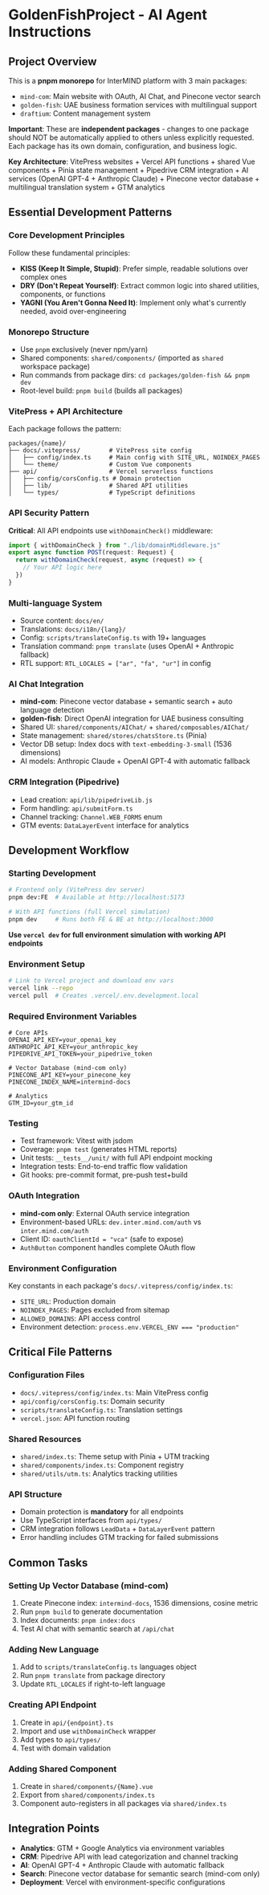 # GoldenFishProject - AI Agent Instructions

## Project Overview

This is a **pnpm monorepo** for InterMIND platform with 3 main packages:

- `mind-com`: Main website with OAuth, AI Chat, and Pinecone vector search
- `golden-fish`: UAE business formation services with multilingual support
- `draftium`: Content management system

**Important**: These are **independent packages** - changes to one package should NOT be automatically applied to others unless explicitly requested. Each package has its own domain, configuration, and business logic.

**Key Architecture**: VitePress websites + Vercel API functions + shared Vue components + Pinia state management + Pipedrive CRM integration + AI services (OpenAI GPT-4 + Anthropic Claude) + Pinecone vector database + multilingual translation system + GTM analytics

## Essential Development Patterns

### Core Development Principles

Follow these fundamental principles:

- **KISS (Keep It Simple, Stupid)**: Prefer simple, readable solutions over complex ones
- **DRY (Don't Repeat Yourself)**: Extract common logic into shared utilities, components, or functions
- **YAGNI (You Aren't Gonna Need It)**: Implement only what's currently needed, avoid over-engineering

### Monorepo Structure

- Use `pnpm` exclusively (never npm/yarn)
- Shared components: `shared/components/` (imported as `shared` workspace package)
- Run commands from package dirs: `cd packages/golden-fish && pnpm dev`
- Root-level build: `pnpm build` (builds all packages)

### VitePress + API Architecture

Each package follows the pattern:

```
packages/{name}/
├── docs/.vitepress/        # VitePress site config
│   ├── config/index.ts     # Main config with SITE_URL, NOINDEX_PAGES
│   └── theme/              # Custom Vue components
├── api/                    # Vercel serverless functions
│   ├── config/corsConfig.ts # Domain protection
│   ├── lib/                # Shared API utilities
│   └── types/              # TypeScript definitions
```

### API Security Pattern

**Critical**: All API endpoints use `withDomainCheck()` middleware:

```typescript
import { withDomainCheck } from "./lib/domainMiddleware.js"
export async function POST(request: Request) {
  return withDomainCheck(request, async (request) => {
    // Your API logic here
  })
}
```

### Multi-language System

- Source content: `docs/en/`
- Translations: `docs/i18n/{lang}/`
- Config: `scripts/translateConfig.ts` with 19+ languages
- Translation command: `pnpm translate` (uses OpenAI + Anthropic fallback)
- RTL support: `RTL_LOCALES = ["ar", "fa", "ur"]` in config

### AI Chat Integration

- **mind-com**: Pinecone vector database + semantic search + auto language detection
- **golden-fish**: Direct OpenAI integration for UAE business consulting
- Shared UI: `shared/components/AIChat/` + `shared/composables/AIChat/`
- State management: `shared/stores/chatsStore.ts` (Pinia)
- Vector DB setup: Index docs with `text-embedding-3-small` (1536 dimensions)
- AI models: Anthropic Claude + OpenAI GPT-4 with automatic fallback

### CRM Integration (Pipedrive)

- Lead creation: `api/lib/pipedriveLib.js`
- Form handling: `api/submitForm.ts`
- Channel tracking: `Channel.WEB_FORMS` enum
- GTM events: `DataLayerEvent` interface for analytics

## Development Workflow

### Starting Development

```bash
# Frontend only (VitePress dev server)
pnpm dev:FE  # Available at http://localhost:5173

# With API functions (full Vercel simulation)
pnpm dev     # Runs both FE & BE at http://localhost:3000
```

**Use `vercel dev` for full environment simulation with working API endpoints**

### Environment Setup

```bash
# Link to Vercel project and download env vars
vercel link --repo
vercel pull  # Creates .vercel/.env.development.local
```

### Required Environment Variables

```env
# Core APIs
OPENAI_API_KEY=your_openai_key
ANTHROPIC_API_KEY=your_anthropic_key
PIPEDRIVE_API_TOKEN=your_pipedrive_token

# Vector Database (mind-com only)
PINECONE_API_KEY=your_pinecone_key
PINECONE_INDEX_NAME=intermind-docs

# Analytics
GTM_ID=your_gtm_id
```

### Testing

- Test framework: Vitest with jsdom
- Coverage: `pnpm test` (generates HTML reports)
- Unit tests: `__tests__/unit/` with full API endpoint mocking
- Integration tests: End-to-end traffic flow validation
- Git hooks: pre-commit format, pre-push test+build

### OAuth Integration

- **mind-com only**: External OAuth service integration
- Environment-based URLs: `dev.inter.mind.com/auth` vs `inter.mind.com/auth`
- Client ID: `oauthClientId = "vca"` (safe to expose)
- `AuthButton` component handles complete OAuth flow

### Environment Configuration

Key constants in each package's `docs/.vitepress/config/index.ts`:

- `SITE_URL`: Production domain
- `NOINDEX_PAGES`: Pages excluded from sitemap
- `ALLOWED_DOMAINS`: API access control
- Environment detection: `process.env.VERCEL_ENV === "production"`

## Critical File Patterns

### Configuration Files

- `docs/.vitepress/config/index.ts`: Main VitePress config
- `api/config/corsConfig.ts`: Domain security
- `scripts/translateConfig.ts`: Translation settings
- `vercel.json`: API function routing

### Shared Resources

- `shared/index.ts`: Theme setup with Pinia + UTM tracking
- `shared/components/index.ts`: Component registry
- `shared/utils/utm.ts`: Analytics tracking utilities

### API Structure

- Domain protection is **mandatory** for all endpoints
- Use TypeScript interfaces from `api/types/`
- CRM integration follows `LeadData` + `DataLayerEvent` pattern
- Error handling includes GTM tracking for failed submissions

## Common Tasks

### Setting Up Vector Database (mind-com)

1. Create Pinecone index: `intermind-docs`, 1536 dimensions, cosine metric
2. Run `pnpm build` to generate documentation
3. Index documents: `pnpm index:docs`
4. Test AI chat with semantic search at `/api/chat`

### Adding New Language

1. Add to `scripts/translateConfig.ts` languages object
2. Run `pnpm translate` from package directory
3. Update `RTL_LOCALES` if right-to-left language

### Creating API Endpoint

1. Create in `api/{endpoint}.ts`
2. Import and use `withDomainCheck` wrapper
3. Add types to `api/types/`
4. Test with domain validation

### Adding Shared Component

1. Create in `shared/components/{Name}.vue`
2. Export from `shared/components/index.ts`
3. Component auto-registers in all packages via `shared/index.ts`

## Integration Points

- **Analytics**: GTM + Google Analytics via environment variables
- **CRM**: Pipedrive API with lead categorization and channel tracking
- **AI**: OpenAI GPT-4 + Anthropic Claude with automatic fallback
- **Search**: Pinecone vector database for semantic search (mind-com only)
- **Deployment**: Vercel with environment-specific configurations
